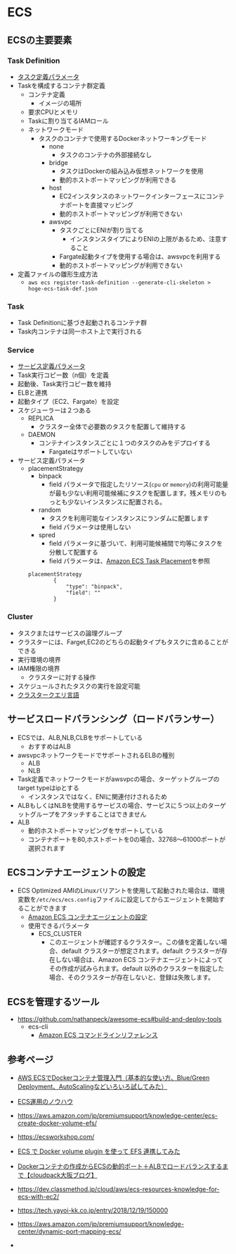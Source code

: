 # ECS
## ECSの主要要素
### Task Definition
- [タスク定義パラメータ](https://docs.aws.amazon.com/ja_jp/AmazonECS/latest/developerguide/task_definition_parameters.html#ContainerDefinition-portMappings)
- Taskを構成するコンテナ群定義
  - コンテナ定義
    - イメージの場所
  - 要求CPUとメモリ
  - Taskに割り当てるIAMロール
  - ネットワークモード
    - タスクのコンテナで使用するDockerネットワーキングモード
      - none
        - タスクのコンテナの外部接続なし
      - bridge
        - タスクはDockerの組み込み仮想ネットワークを使用
        - 動的ホストポートマッピングが利用できる
      - host
        - EC2インスタンスのネットワークインターフェースにコンテナポートを直接マッピング
        - 動的ホストポートマッピングが利用できない
      - awsvpc
        - タスクごとにENIが割り当てる
          - インスタンスタイプによりENIの上限があるため、注意すること
        - Fargate起動タイプを使用する場合は、awsvpcを利用する
        - 動的ホストポートマッピングが利用できない
- 定義ファイルの雛形生成方法
  - `aws ecs register-task-definition --generate-cli-skeleton > hoge-ecs-task-def.json`
### Task
- Task Definitionに基づき起動されるコンテナ群
- Task内コンテナは同一ホスト上で実行される
### Service
- [サービス定義パラメータ](https://docs.aws.amazon.com/ja_jp/AmazonECS/latest/developerguide/service_definition_parameters.html)
- Task実行コピー数（n個）を定義
- 起動後、Task実行コピー数を維持
- ELBと連携
- 起動タイプ（EC2、Fargate）を設定
- スケジューラーは２つある
  - REPLICA
    - クラスター全体で必要数のタスクを配置して維持する
  - DAEMON
    - コンテナインスタンスごとに１つのタスクのみをデプロイする
      - Fargateはサポートしていない
- サービス定義パラメータ
  - placementStrategy
    - binpack
      - field パラメータで指定したリソース(`cpu` or `memory`)の利用可能量が最も少ない利用可能候補にタスクを配置します。残メモリのもっとも少ないインスタンスに配置される。
    - random
      - タスクを利用可能なインスタンスにランダムに配置します
      - field パラメータは使用しない
    - spred
      - field パラメータに基づいて、利用可能候補間で均等にタスクを分散して配置する
      - field パラメータは、[Amazon ECS Task Placement](https://aws.amazon.com/jp/blogs/compute/amazon-ecs-task-placement/)を参照
    ```
    placementStrategy
            {
                "type": "binpack",
                "field": ""
            }
    ```
### Cluster
- タスクまたはサービスの論理グループ
- クラスターには、Farget,EC2のどちらの起動タイプもタスクに含めることができる
- 実行環境の境界
- IAM権限の境界
  - クラスターに対する操作
- スケジュールされたタスクの実行を設定可能
- [クラスタークエリ言語](https://docs.aws.amazon.com/ja_jp/AmazonECS/latest/developerguide/cluster-query-language.html)
## サービスロードバランシング（ロードバランサー）
- ECSでは、ALB,NLB,CLBをサポートしている
  - おすすめはALB
- awsvpcネットワークモードでサポートされるELBの種別
  - ALB
  - NLB
- Task定義でネットワークモードがawsvpcの場合、ターゲットグループのtarget typeはipとする
  - インスタンスではなく、ENIに関連付けされるため
- ALBもしくはNLBを使用するサービスの場合、サービスに５つ以上のターゲットグループをアタッチすることはできません
- ALB
  - 動的ホストポートマッピングをサポートしている
  - コンテナポートを80,ホストポートを0の場合、32768〜61000ポートが選択されます

## ECSコンテナエージェントの設定
- ECS Optimized AMIのLinuxバリアントを使用して起動された場合は、環境変数を`/etc/ecs/ecs.config`ファイルに設定してからエージェントを開始することができます
  - [Amazon ECS コンテナエージェントの設定](https://docs.aws.amazon.com/ja_jp/AmazonECS/latest/developerguide/ecs-agent-config.html)
  - 使用できるパラメータ
    - ECS_CLUSTER
      - このエージェントが確認するクラスター。この値を定義しない場合、default クラスターが想定されます。default クラスターが存在しない場合は、Amazon ECS コンテナエージェントによってその作成が試みられます。default 以外のクラスターを指定した場合、そのクラスターが存在しないと、登録は失敗します。

## ECSを管理するツール
- https://github.com/nathanpeck/awesome-ecs#build-and-deploy-tools
  - ecs-cli
    - [Amazon ECS コマンドラインリファレンス](https://docs.aws.amazon.com/ja_jp/AmazonECS/latest/developerguide/ECS_CLI_reference.html)
## 参考ページ
- [AWS ECSでDockerコンテナ管理入門（基本的な使い方、Blue/Green Deployment、AutoScalingなどいろいろ試してみた）](https://qiita.com/uzresk/items/6acc90e80b0a79b961ce)
- [ECS運用のノウハウ](https://qiita.com/naomichi-y/items/d933867127f27524686a)
- https://aws.amazon.com/jp/premiumsupport/knowledge-center/ecs-create-docker-volume-efs/
- https://ecsworkshop.com/
- [ECS で Docker volume plugin を使って EFS 連携してみた](https://dev.classmethod.jp/tool/docker/try-efs-with-ecs-using-docker-volume-plugin/)
- [Dockerコンテナの作成からECSの動的ポート＋ALBでロードバランスするまで【cloudpack大阪ブログ】](https://qiita.com/taishin/items/eb759a8ec0c583fc5ebd)

- https://dev.classmethod.jp/cloud/aws/ecs-resources-knowledge-for-ecs-with-ec2/
- https://tech.yayoi-kk.co.jp/entry/2018/12/19/150000
- https://aws.amazon.com/jp/premiumsupport/knowledge-center/dynamic-port-mapping-ecs/
- 